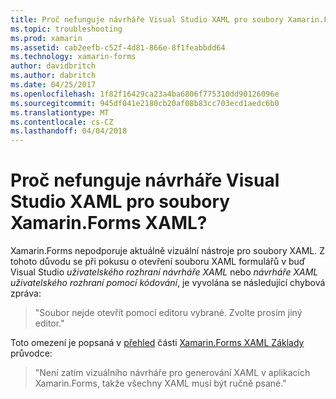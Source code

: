 ```yaml
---
title: Proč nefunguje návrháře Visual Studio XAML pro soubory Xamarin.Forms XAML?
ms.topic: troubleshooting
ms.prod: xamarin
ms.assetid: cab2eefb-c52f-4d81-866e-8f1feabbdd64
ms.technology: xamarin-forms
author: davidbritch
ms.author: dabritch
ms.date: 04/25/2017
ms.openlocfilehash: 1f82f16429ca23a4ba6806f775310dd90126096e
ms.sourcegitcommit: 945df041e2180cb20af08b83cc703ecd1aedc6b0
ms.translationtype: MT
ms.contentlocale: cs-CZ
ms.lasthandoff: 04/04/2018
---
```

# <a name="why-doesnt-the-visual-studio-xaml-designer-work-for-xamarinforms-xaml-files"></a>Proč nefunguje návrháře Visual Studio XAML pro soubory Xamarin.Forms XAML?

Xamarin.Forms nepodporuje aktuálně vizuální nástroje pro soubory XAML. Z tohoto důvodu se při pokusu o otevření souboru XAML formulářů v buď Visual Studio *uživatelského rozhraní návrháře XAML* nebo *návrháře XAML uživatelského rozhraní pomocí kódování*, je vyvolána se následující chybová zpráva:

> "Soubor nejde otevřít pomocí editoru vybrané. Zvolte prosím jiný editor."

Toto omezení je popsaná v [přehled](~/xamarin-forms/xaml/xaml-basics/index.md#Overview) části [Xamarin.Forms XAML Základy](~/xamarin-forms/xaml/xaml-basics/index.md) průvodce:

> "Není zatím vizuálního návrháře pro generování XAML v aplikacích Xamarin.Forms, takže všechny XAML musí být ručně psané."
